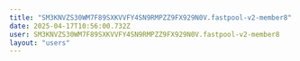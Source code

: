 ```yaml
---
title: "SM3KNVZS30WM7F89SXKVVFY4SN9RMPZZ9FX929N0V.fastpool-v2-member8"
date: 2025-04-17T10:56:00.732Z
user: SM3KNVZS30WM7F89SXKVVFY4SN9RMPZZ9FX929N0V.fastpool-v2-member8
layout: "users"
---
```

    